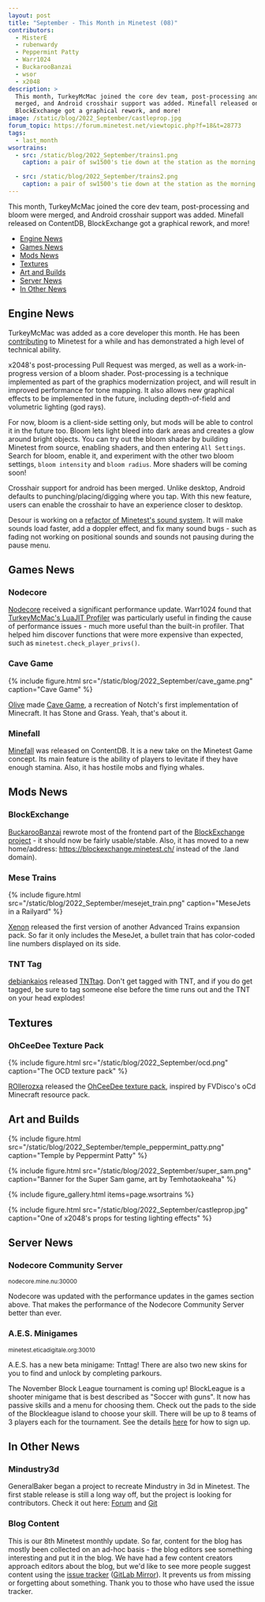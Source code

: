 ```yaml
---
layout: post
title: "September - This Month in Minetest (08)"
contributors:
  - MisterE
  - rubenwardy
  - Peppermint Patty
  - Warr1024
  - BuckarooBanzai
  - wsor
  - x2048
description: >
  This month, TurkeyMcMac joined the core dev team, post-processing and bloom were
  merged, and Android crosshair support was added. Minefall released on ContentDB,
  BlockExchange got a graphical rework, and more!
image: /static/blog/2022_September/castleprop.jpg
forum_topic: https://forum.minetest.net/viewtopic.php?f=18&t=28773
tags:
  - last_month
wsortrains:
  - src: /static/blog/2022_September/trains1.png
    caption: a pair of sw1500's tie down at the station as the morning sun rises, by Wsor

  - src: /static/blog/2022_September/trains2.png
    caption: a pair of sw1500's tie down at the station as the morning sun rises, by Wsor
---
```


This month, TurkeyMcMac joined the core dev team, post-processing and bloom were
merged, and Android crosshair support was added. Minefall released on ContentDB,
BlockExchange got a graphical rework, and more!

<!-- more -->

- [Engine News](#engine-news)
- [Games News](#games-news)
- [Mods News](#mods-news)
- [Textures](#textures)
- [Art and Builds](#art-and-builds)
- [Server News](#server-news)
- [In Other News](#in-other-news)


## Engine News

TurkeyMcMac was added as a core developer this month. He has been
[contributing](https://github.com/minetest/minetest/commits/?author=TurkeyMcMac)
to Minetest for a while and has demonstrated a high level of technical ability.

x2048's post-processing Pull Request was merged, as well as a work-in-progress
version of a bloom shader. Post-processing is a technique implemented as part of
the graphics modernization project, and will result in improved performance for
tone mapping. It also allows new graphical effects to be implemented in the
future, including depth-of-field and volumetric lighting (god rays).

 For now, bloom is a client-side setting only, but mods will be able to control
it in the future too. Bloom lets light bleed into dark areas and creates a glow
around bright objects. You can try out the bloom shader by building Minetest
from source, enabling shaders, and then entering `All Settings`. Search for
bloom, enable it, and experiment with the other two bloom settings, `bloom
intensity` and `bloom radius`. More shaders will be coming soon!

Crosshair support for android has been merged. Unlike desktop, Android defaults
to punching/placing/digging where you tap. With this new feature, users can
enable the crosshair to have an experience closer to desktop.

Desour is working on a
[refactor of Minetest's sound system](https://github.com/minetest/minetest/pull/12764).
It will make sounds load faster, add a doppler effect, and fix many sound bugs -
such as fading not working on positional sounds and sounds not pausing during
the pause menu.

## Games News

### Nodecore

[Nodecore](https://content.minetest.net/packages/Warr1024/nodecore/) received a
significant performance update. Warr1024 found that
[TurkeyMcMac's LuaJIT Profiler](https://forum.minetest.net/viewtopic.php?t=28135)
was particularly useful in finding the cause of performance issues - much more
useful than the built-in profiler. That helped him discover functions that were
more expensive than expected, such as `minetest.check_player_privs()`.

### Cave Game

{% include figure.html src="/static/blog/2022_September/cave_game.png"
    caption="Cave Game" %}

[Olive](https://content.minetest.net/users/GoodClover/) made
[Cave Game](https://content.minetest.net/packages/GoodClover/cavegame/), a
recreation of Notch's first implementation of Minecraft. It has Stone and Grass.
Yeah, that's about it.

### Minefall

[Minefall](https://content.minetest.net/packages/Astrobe/minefall/) was released
on ContentDB. It is a new take on the Minetest Game concept. Its main feature is
the ability of players to levitate if they have enough stamina. Also, it has
hostile mobs and flying whales.

## Mods News

### BlockExchange

[BuckarooBanzai](https://content.minetest.net/users/BuckarooBanzay/) rewrote
most of the frontend part of the
[BlockExchange project](https://content.minetest.net/packages/BuckarooBanzay/blockexchange/) -
it should now be fairly usable/stable.
Also, it has moved to a new home/address: https://blockexchange.minetest.ch/
instead of the .land domain).

### Mese Trains

{% include figure.html src="/static/blog/2022_September/mesejet_train.png"
    caption="MeseJets in a Railyard" %}

[Xenon](ttps://content.minetest.net/users/xenonca/) released the first version
of another Advanced Trains expansion pack. So far it only includes the MeseJet,
a bullet train that has color-coded line numbers displayed on its side.

### TNT Tag

[debiankaios](https://content.minetest.net/users/debiankaios/) released
[TNTtag](https://content.minetest.net/packages/debiankaios/tnttag/). Don't get tagged with TNT, and if you do get tagged, be sure to tag someone else before
the time runs out and the TNT on your head explodes!

## Textures

### OhCeeDee Texture Pack

{% include figure.html src="/static/blog/2022_September/ocd.png"
    caption="The OCD texture pack" %}

[ROllerozxa](https://content.minetest.net/users/ROllerozxa/) released the
[OhCeeDee texture pack](https://content.minetest.net/packages/ROllerozxa/ohceedee/),
inspired by FVDisco's oCd Minecraft resource pack.

## Art and Builds

{% include figure.html src="/static/blog/2022_September/temple_peppermint_patty.png"
    caption="Temple by Peppermint Patty" %}

{% include figure.html src="/static/blog/2022_September/super_sam.png"
    caption="Banner for the Super Sam game, art by Temhotaokeaha" %}

{% include figure_gallery.html items=page.wsortrains %}

{% include figure.html src="/static/blog/2022_September/castleprop.jpg"
    caption="One of x2048's props for testing lighting effects" %}

## Server News

### Nodecore Community Server
<sub>nodecore.mine.nu:30000</sub>

Nodecore was updated with the performance updates in the games section above.
That makes the performance of the Nodecore Community Server better than ever.

### A.E.S. Minigames
<sub>minetest.eticadigitale.org:30010</sub>

A.E.S. has a new beta minigame: Tnttag! There are also two new skins for you to
find and unlock by completing parkours.

The November Block League tournament is coming up! BlockLeague is a shooter
minigame that is best described as "Soccer with guns". It now has passive
skills and a menu for choosing them. Check out the pads to the side of the
Blockleague island to choose your skill. There will be up to 8 teams of 3
players each for the tournament. See the details
[here](https://forum.minetest.net/viewtopic.php?p=415626#p415626) for how to
sign up.

## In Other News

### Mindustry3d

GeneralBaker began a project to recreate Mindustry in 3d in Minetest. The first
stable release is still a long way off, but the project is looking for
contributors. Check it out here:
[Forum](https://forum.minetest.net/viewtopic.php?f=49&t=28685) and
[Git](https://gitlab.com/ReallyBasicGames/mindustry_3d)

### Blog Content

This is our 8th Minetest monthly update. So far, content for the blog has mostly
been collected on an ad-hoc basis - the blog editors see something interesting
and put it in the blog. We have had a few content creators approach editors
about the blog, but we'd like to see more people suggest content using the
[issue tracker](https://github.com/minetest/blog/issues)
([GitLab Mirror](https://gitlab.com/minetest/blog/-/issues)).
It prevents us from missing or forgetting about something.
Thank you to those who have used the issue tracker.
